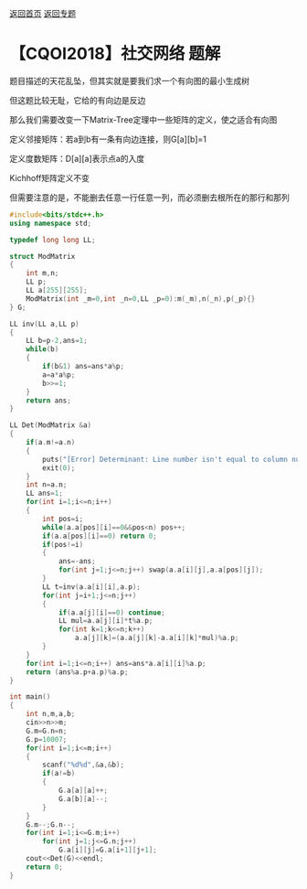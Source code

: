 [返回首页](https://EbolaEmperor.github.io)
[返回专题](https://EbolaEmperor.github.io/special/MatrixTree)

# 【CQOI2018】社交网络 题解

题目描述的天花乱坠，但其实就是要我们求一个有向图的最小生成树

但这题比较无耻，它给的有向边是反边

那么我们需要改变一下Matrix-Tree定理中一些矩阵的定义，使之适合有向图

定义邻接矩阵：若a到b有一条有向边连接，则G[a][b]=1

定义度数矩阵：D[a][a]表示点a的入度

Kichhoff矩阵定义不变

但需要注意的是，不能删去任意一行任意一列，而必须删去根所在的那行和那列

```cpp
#include<bits/stdc++.h>
using namespace std;

typedef long long LL;

struct ModMatrix
{
	int m,n;
	LL p;
	LL a[255][255];
	ModMatrix(int _m=0,int _n=0,LL _p=0):m(_m),n(_n),p(_p){}
} G;

LL inv(LL a,LL p)
{
	LL b=p-2,ans=1;
	while(b)
	{
		if(b&1) ans=ans*a%p;
		a=a*a%p;
		b>>=1;
	}
	return ans;
}

LL Det(ModMatrix &a)
{
	if(a.m!=a.n)
	{
		puts("[Error] Determinant: Line number isn't equal to column number.");
		exit(0);
	}
	int n=a.n;
	LL ans=1;
	for(int i=1;i<=n;i++)
	{
		int pos=i;
		while(a.a[pos][i]==0&&pos<n) pos++;
		if(a.a[pos][i]==0) return 0;
		if(pos!=i)
		{
			ans=-ans;
			for(int j=1;j<=n;j++) swap(a.a[i][j],a.a[pos][j]);
		}
		LL t=inv(a.a[i][i],a.p);
		for(int j=i+1;j<=n;j++)
		{
			if(a.a[j][i]==0) continue;
			LL mul=a.a[j][i]*t%a.p;
			for(int k=1;k<=n;k++)
				a.a[j][k]=(a.a[j][k]-a.a[i][k]*mul)%a.p;
		}
	}
	for(int i=1;i<=n;i++) ans=ans*a.a[i][i]%a.p;
	return (ans%a.p+a.p)%a.p;
}

int main()
{
	int n,m,a,b;
	cin>>n>>m;
	G.m=G.n=n;
	G.p=10007;
	for(int i=1;i<=m;i++)
	{
		scanf("%d%d",&a,&b);
		if(a!=b)
		{
			G.a[a][a]++;
			G.a[b][a]--;
		}
	}
	G.m--;G.n--;
	for(int i=1;i<=G.m;i++)
		for(int j=1;j<=G.n;j++)
			G.a[i][j]=G.a[i+1][j+1];
	cout<<Det(G)<<endl;
	return 0;
}
```
